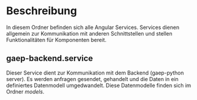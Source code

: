 # Beschreibung
In diesem Ordner befinden sich alle Angular Services. Services dienen allgemein zur Kommunikation mit anderen Schnittstellen und stellen Funktionalitäten für Komponenten bereit.

## gaep-backend.service

Dieser Service dient zur Kommunikation mit dem Backend (gaep-python server). Es werden anfragen gesendet, gehandelt und die Daten in ein definiertes Datenmodell umgedwandelt. Diese Datenmodelle finden sich im Ordner *models*.